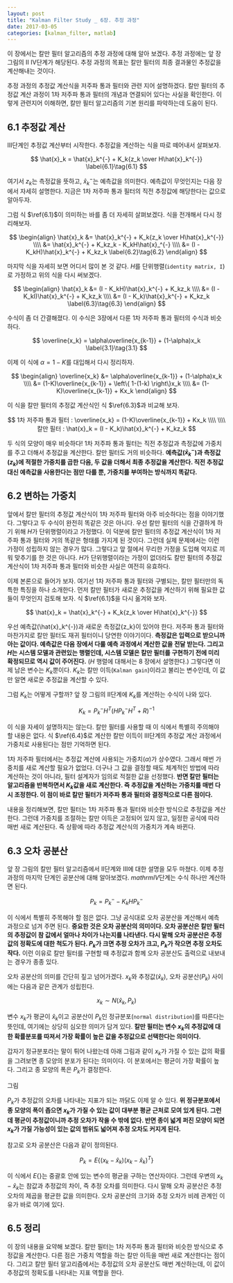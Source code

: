 ```yaml
---
layout: post
title: "Kalman Filter Study _ 6장. 추정 과정"
date: 2017-03-05
categories: [kalman_filter, matlab]
---
```


이 장에서는 칼만 필터 알고리즘의 추정 과정에 대해 알아 보겠다. 추정 과정에는 앞 장 그림의
$\textrm{II} ~ \textrm{IV}$단계가 해당된다. 추정 과정의 목표는 칼만 필터의 최종 결과물인
추정값을 계산해내는 것이다.  

추정 과정의 추정값 계산식을 저주파 통과 필터와 관련 지어 설명하겠다. 칼만 필터의 추정값
계산 과정이 1차 저주파 통과 필터의 개념과 연결되어 있다는 사실을 확인한다. 이렇게 관련지어
이해하면, 칼만 필터 알고리즘의 기본 원리를 파악하는데 도움이 된다.  

## 6.1 추정값 계산  

$\textrm{III}$단계인 추정값 계산부터 시작한다. 추정값을 계산하는 식을 따로 떼어내서
살펴보자.  

$$
\hat{x}_k = \hat{x}_k^{-} + K_k{z_k \over H\hat{x}_k^{-}} \label{6.1}\tag{6.1}
$$  

여기서 $z_k$는 측정값을 뜻하고, $\hat{x}_k^{-}$는 예측값을 의미한다. 예측값이 무엇인지는
다음 장에서 자세히 설명한다. 지금은 1차 저주파 통과 필터의 직전 추정값에 해당한다는 값으로
알아두자.  

그럼 식 $\ref{6.1}$이 의미하는 바를 좀 더 자세히 살펴보겠다. 식을 전개해서 다시
정리해보자.    

$$
\begin{align}
\hat{x}_k &= \hat{x}_k^{-} + K_k{z_k \over H\hat{x}_k^{-}} \\\\
&= \hat{x}_k^{-} + K_kz_k - K_kH\hat{x}_^{-} \\\\
&= (I - K_kH)\hat{x}_k^{-} + K_kz_k \label{6.2}\tag{6.2}
\end{align}
$$  

마지막 식을 자세히 보면 어디서 많이 본 것 같다. $H$를 단위행렬(`identity matrix, I`)로
가정하고 위의 식을 다시 써보겠다.  

$$
\begin{align}
\hat{x}_k &= (I - K_kH)\hat{x}_k^{-} + K_kz_k \\\\
&= (I - K_kI)\hat{x}_k^{-} + K_kz_k \\\\
&= (I - K_k)\hat{x}_k^{-} + K_kz_k \label{6.3}\tag{6.3}
\end{align}
$$  

수식이 좀 더 간결해졌다. 이 수식은 3장에서 다룬 1차 저주파 통과 필터의 수식과 비슷하다.  

$$
\overline{x_k} = \alpha\overline{x_{k-1}} + (1-\alpha)x_k \label{3.1}\tag{3.1}
$$  

이제 이 식에 $\alpha = 1 - K$를 대입해서 다시 정리하자.  

$$
\begin{align}
\overline{x_k} &= \alpha\overline{x_{k-1}} + (1-\alpha)x_k \\\\
&= (1-K)\overline{x_{k-1}} + \left\{ 1-(1-k) \right\}x_k \\\\
&= (1-K)\overline{x_{k-1}} + Kx_k
\end{align}
$$  

이 식을 칼만 필터의 추정값 계산식인 식 $\ref{6.3}$과 비교해 보자.  

$$
1차 저주파 통과 필터 : \overline{x_k} = (1-K)\overline{x_{k-1}} + Kx_k \\\\
\\\\
칼만 필터 : \hat{x}_k = (I - K_k)\hat{x}_k^{-} + K_kz_k
$$  

두 식의 모양이 매우 비슷하다! 1차 저주파 통과 필터는 직전 추정값과 측정값에 가중치를
주고 더해서 추정값을 계산한다. 칼만 필터도 거의 비슷하다. **예측값($\hat{x}_k^{-}$)과
측정값($z_k$)에 적절한 가중치를 곱한 다음, 두 값을 더해서 최종 추정값을 계산한다. 직전
추정값 대신 예측값을 사용한다는 점만 다를 뿐, 가중치를 부여하는 방식까지 똑같다.**  

## 6.2 변하는 가중치  

앞에서 칼만 필터의 추정값 계산식이 1차 저주파 필터와 아주 비슷하다는 점을 이야기했다.
그렇다고 두 수식이 완전히 똑같은 것은 아니다. 우선 칼만 필터의 식을 간결하게 하기 위해
$H$가 단위행렬이라고 가정했다. 이 덕분에 칼만 필터의 추정값 계산식이 1차 저주파 통과
필터와 거의 똑같은 형태를 가지게 된 것이다. 그런데 실제 문제에서는 이런 가정이 성립하지
않는 경우가 많다. 그렇다고 앞 절에서 무리한 가정을 도입해 억지로 끼워 맞추기를 한 것은
아니다. $H$가 단위행렬이라는 가정이 없더라도 칼만 필터의 추정값 계산식이 1차 저주파 통과
필터와 비슷한 사실은 여전히 유효하다.  

이제 본론으로 들어가 보자. 여기선 1차 저주파 통과 필터와 구별되는, 칼만 필터만의 독특한
특징을 하나 소개한다. 먼저 칼만 필터가 새로운 추정값을 계산하기 위해 필요한 값들이
무엇인지 검토해 보자. 식 $\ref{6.1}$을 다시 옮겨와 보자.  

$$
\hat{x}_k = \hat{x}_k^{-} + K_k{z_k \over H\hat{x}_k^{-}}
$$  

우선 예측값(\hat{x}_k^{-})과 새로운 측정값{z_k}이 있어야 한다. 저주파 통과 필터와
마찬가지로 칼만 필터도 재귀 필터이니 당연한 이야기이다. **측정값은 입력으로 받으니까 아는
값이다. 예측값은 다음 장에서 다룰 예측 과정에서 계산한 값을 전달 받는다. 그리고 $H$는
시스템 모델과 관련있는 행렬인데, 시스템 모델은 칼만 필터를 구현하기 전에 미리 확정되므로
역시 값이 주어진다.** ($H$ 행렬에 대해서는 $8$ 장에서 설명한다.) 그렇다면 이제 남은
변수는 $K_k$뿐이다. $K_k$는 칼만 이득(`Kalman gain`)이라고 불리는 변수인데, 이 값만
알면 새로운 추정값을 계산할 수 있다.  

그럼 $K_k$는 어떻게 구할까? 앞 장 그림의 $\textrm{II}$단계에 $K_k$를 계산하는 수식이
나와 있다.  

$$
K_k = P_k^{-}H^{T}(HP_k^{-}H^{T} + R)^{-1} \label{6.4}\tag{6.4}
$$  

이 식을 자세이 설명하지는 않는다. 칼만 필터를 사용할 때 이 식에서 특별히 주의해야 할
내용은 없다. 식 $\ref{6.4}$로 계산한 칼만 이득이 $\textrm{III}$단계의 추정값 계산
과정에서 가중치로 사용된다는 점만 기억하면 된다.  

1차 저주파 필터에서는 추정값 계산에 사용되는 가중치($\alpha$)가 상수였다. 그래서 매번
가중치를 새로 계산할 필요가 없었다. 더구나 그 값을 결정할 때도 체계적인 방법에 따라
계산하는 것이 아니라, 필터 설계자가 임의로 적절한 값을 선정했다. **반면 칼만 필터는
알고리즘을 반복하면서 $K_k$값을 새로 계산한다. 즉 추정값을 계산하는 가중치를 매번 다시
조정한다. 이 점이 바로 칼만 필터가 저주파 통과 필터와 결정적으로 다른 점이다.**  

내용을 정리해보면, 칼만 필터는 1차 저주파 통과 필터와 비슷한 방식으로 추정값을 계산한다.
그런데 가중치를 조절하는 칼만 이득은 고정되어 있지 않고, 일정한 공식에 따라 매번 새로
계산된다. 즉 상황에 따라 추정값 계산식의 가중치가 계속 바뀐다.  

## 6.3 오차 공분산  

앞 장 그림의 칼만 필터 알고리즘에서 $\textrm{II}$단계와 $\textrm{III}$에 대한 설명을
모두 마쳤다. 이제 추정 과정의 마지막 단계인 공분산에 대해 알아보겠다. $mathrm{IV}$단계는
수식 하나만 계산하면 된다.  

$$
P_k = P_k^{-} - K_kHP_k^{-} \label{6.5}\tag{6.5}
$$  

이 식에서 특별히 주목해야 할 점은 없다. 그냥 공식대로 오차 공분산을 계산해서 예측 과정으로
넘겨 주면 된다. **중요한 것은 오차 공분산의 의미이다. 오차 공분산은 칼만 필터의 추정값이
참 값에서 얼마나 차이가 나는지를 나타낸다. 다시 말해 오차 공분산은 추정값의 정확도에 대한
척도가 된다. $P_k$가 크면 추정 오차가 크고, $P_k$가 작으면 추정 오차도 작다.** 이런
이유로 칼만 필터를 구현할 때 추정값과 함께 오차 공분산도 출력으로 내보내는 경우가 종종
있다.  

오차 공분산의 의미를 간단히 짚고 넘어가겠다. $x_k$와 추정값($\hat{x}_k$),
오차 공분산($P_k$) 사이에는 다음과 같은 관계가 성립힌다.  

$$
x_k \sim N(\hat{x}_k, P_k) \label{6.6}\tag{6.6}
$$  

변수 $x_k$가 평균이 $\hat{x}_k$이고 공분산이 $P_k$인 정규분포(`normal distribution`)를
따른다는 뜻인데, 여기에는 상당히 심오한 의미가 담겨 있다. **칼만 필터는 변수 $x_k$의
추정값에 대한 확률분포를 따져서 가장 확률이 높은 값을 추정값으로 선택한다는 의미이다.**  

갑자기 정규분포라는 말이 튀어 나왔는데 아래 그림과 같이 $x_k$가 가질 수 있는 값의 확률을
그려보면 종 모양의 분포가 된다는 의미이다. 이 분포에서는 평균이 가장 확률이 높다. 그리고
종 모양의 폭은 $P_k$가 결정한다.  

그림

$P_k$가 추정값의 오차를 나타내는 지표가 되는 까닭도 이제 알 수 있다. **위 정규분포에서
종 모양의 폭이 좁으면 $x_k$가 가질 수 있는 값이 대부분 평균 근처로 모여 있게 된다.
그런데 평균이 추정값이니까 추정 오차가 작을 수 밖에 없다. 반면 종이 넓게 퍼진 모양이 되면
$x_k$가 가질 가능성이 있는 값의 범위도 넓어져 추정 오차도 커지게 된다.**  

참고로 오차 공분산은 다음과 같이 정의된다.  

$$
P_k = E\left\{ (x_k - \hat{x}_k)(x_k - \hat{x}_k)^{T} \right\} \label{6.7}\tag{6.7}
$$  

이 식에서 $E\left\{ \right\}$는 중괄호 안에 있는 변수의 평균을 구하는 연산자이다. 그런데
우변의 $x_k - \hat{x}_k$는 참값과 추정값의 차이, 즉 추정 오차를 의미한다. 다시 말해
오차 공분산은 추정 오차의 제곱을 평균한 값을 의미한다. 오차 공분산의 크기와 추정 오차가
비례 관계인 이유가 바로 여기에 있다.  

## 6.5 정리  

이 장의 내용을 요약해 보겠다. 칼만 필터는 1차 저주파 통과 필터와 비슷한 방식으로 추정값을
계산한다. 다른 점은 가중치 역할을 하는 칼만 이득을 매번 새로 계산한다는 점이다. 그리고
칼만 필터 알고리즘에서는 추정값의 오차 공분산도 매번 계산하는데, 이 값이 추정값의 정확도를
나타내는 지표 역할을 한다.
